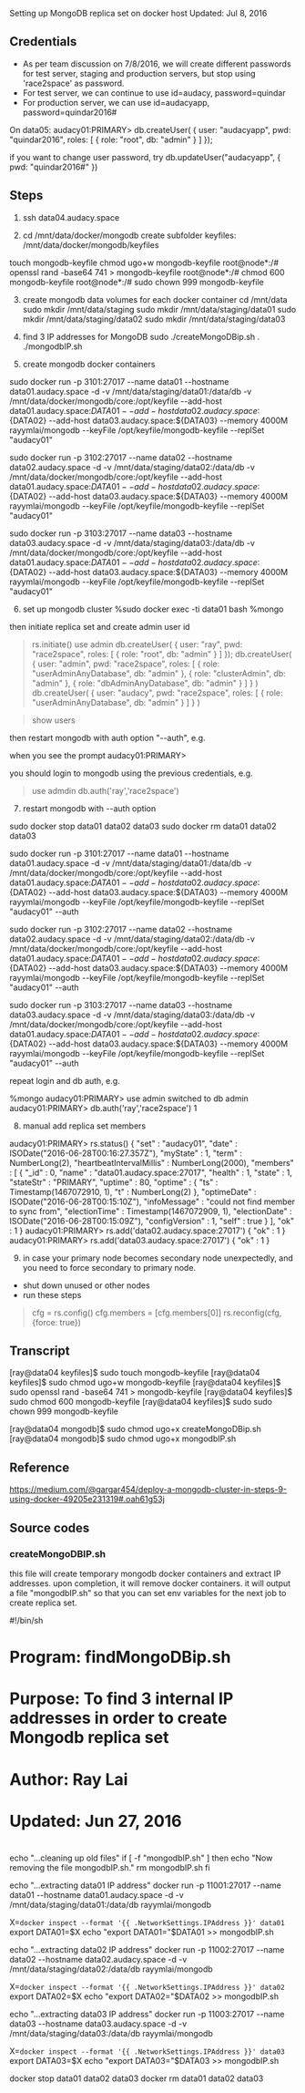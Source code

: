 Setting up MongoDB replica set on docker host
Updated: Jul 8, 2016

## Credentials
* As per team discussion on 7/8/2016, we will create different passwords for test server, staging and
 production servers, but stop using 'race2space' as password.
* For test server, we can continue to use id=audacy, password=quindar
* For production server, we can use id=audacyapp, password=quindar2016#

On data05:
audacy01:PRIMARY> db.createUser( { user: "audacyapp", pwd: "quindar2016", roles: [ { role: "root", db: "admin" } ] });

if you want to change user password, try
db.updateUser("audacyapp", { pwd: "quindar2016#" })

## Steps
1. ssh data04.audacy.space

2. cd /mnt/data/docker/mongodb
create subfolder keyfiles: /mnt/data/docker/mongodb/keyfiles

touch mongodb-keyfile
chmod ugo+w mongodb-keyfile
root@node*:/# openssl rand -base64 741 > mongodb-keyfile
root@node*:/# chmod 600 mongodb-keyfile
root@node*:/# sudo chown 999 mongodb-keyfile

3. create mongodb data volumes for each docker container
cd /mnt/data
sudo mkdir /mnt/data/staging
sudo mkdir /mnt/data/staging/data01
sudo mkdir /mnt/data/staging/data02
sudo mkdir /mnt/data/staging/data03

4. find 3 IP addresses for MongoDB
sudo ./createMongoDBip.sh
. ./mongodbIP.sh

5. create mongodb docker containers

sudo docker run -p 3101:27017 --name data01 --hostname data01.audacy.space -d -v /mnt/data/staging/data01:/data/db -v /mnt/data/docker/mongodb/core:/opt/keyfile --add-host data01.audacy.space:${DATA01} --add-host data02.audacy.space:${DATA02} --add-host data03.audacy.space:${DATA03} --memory 4000M rayymlai/mongodb --keyFile /opt/keyfile/mongodb-keyfile --replSet "audacy01"

sudo docker run -p 3102:27017 --name data02 --hostname data02.audacy.space -d -v /mnt/data/staging/data02:/data/db -v /mnt/data/docker/mongodb/core:/opt/keyfile --add-host data01.audacy.space:${DATA01} --add-host data02.audacy.space:${DATA02} --add-host data03.audacy.space:${DATA03} --memory 4000M rayymlai/mongodb --keyFile /opt/keyfile/mongodb-keyfile --replSet "audacy01"

sudo docker run -p 3103:27017 --name data03 --hostname data03.audacy.space -d -v /mnt/data/staging/data03:/data/db -v /mnt/data/docker/mongodb/core:/opt/keyfile --add-host data01.audacy.space:${DATA01} --add-host data02.audacy.space:${DATA02} --add-host data03.audacy.space:${DATA03} --memory 4000M rayymlai/mongodb --keyFile /opt/keyfile/mongodb-keyfile --replSet "audacy01"

6. set up mongodb cluster
%sudo docker exec -ti data01 bash
%mongo
>

then initiate replica set and create  admin user id
>rs.initiate()
>use admin
>db.createUser( { user: "ray", pwd: "race2space", roles: [ { role: "root", db: "admin" } ] });
>db.createUser( { user: "admin", pwd: "race2space", roles: [ { role: "userAdminAnyDatabase", db: "admin" }, { role: "clusterAdmin", db: "admin" }, { role: "dbAdminAnyDatabase", db: "admin" } ] } )
>db.createUser( { user: "audacy", pwd: "race2space", roles: [ { role: "userAdminAnyDatabase", db: "admin" } ] } )

>show users

then restart mongodb with auth option "--auth", e.g.


when you see the prompt 
audacy01:PRIMARY>

you should login to mongodb using the previous credentials, e.g.

>use admdin
>db.auth('ray','race2space')



7. restart mongodb with --auth option

sudo docker stop data01 data02 data03
sudo docker rm data01 data02 data03

sudo docker run -p 3101:27017 --name data01 --hostname data01.audacy.space -d -v /mnt/data/staging/data01:/data/db -v /mnt/data/docker/mongodb/core:/opt/keyfile --add-host data01.audacy.space:${DATA01} --add-host data02.audacy.space:${DATA02} --add-host data03.audacy.space:${DATA03} --memory 4000M rayymlai/mongodb --keyFile /opt/keyfile/mongodb-keyfile --replSet "audacy01" --auth

sudo docker run -p 3102:27017 --name data02 --hostname data02.audacy.space -d -v /mnt/data/staging/data02:/data/db -v /mnt/data/docker/mongodb/core:/opt/keyfile --add-host data01.audacy.space:${DATA01} --add-host data02.audacy.space:${DATA02} --add-host data03.audacy.space:${DATA03} --memory 4000M rayymlai/mongodb --keyFile /opt/keyfile/mongodb-keyfile --replSet "audacy01" --auth

sudo docker run -p 3103:27017 --name data03 --hostname data03.audacy.space -d -v /mnt/data/staging/data03:/data/db -v /mnt/data/docker/mongodb/core:/opt/keyfile --add-host data01.audacy.space:${DATA01} --add-host data02.audacy.space:${DATA02} --add-host data03.audacy.space:${DATA03} --memory 4000M rayymlai/mongodb --keyFile /opt/keyfile/mongodb-keyfile --replSet "audacy01" --auth

repeat login and db auth, e.g.

%mongo
audacy01:PRIMARY> use admin
switched to db admin
audacy01:PRIMARY> db.auth('ray','race2space')
1

8. manual add replica set members

audacy01:PRIMARY> rs.status()
{
	"set" : "audacy01",
	"date" : ISODate("2016-06-28T00:16:27.357Z"),
	"myState" : 1,
	"term" : NumberLong(2),
	"heartbeatIntervalMillis" : NumberLong(2000),
	"members" : [
		{
			"_id" : 0,
			"name" : "data01.audacy.space:27017",
			"health" : 1,
			"state" : 1,
			"stateStr" : "PRIMARY",
			"uptime" : 80,
			"optime" : {
				"ts" : Timestamp(1467072910, 1),
				"t" : NumberLong(2)
			},
			"optimeDate" : ISODate("2016-06-28T00:15:10Z"),
			"infoMessage" : "could not find member to sync from",
			"electionTime" : Timestamp(1467072909, 1),
			"electionDate" : ISODate("2016-06-28T00:15:09Z"),
			"configVersion" : 1,
			"self" : true
		}
	],
	"ok" : 1
}
audacy01:PRIMARY> rs.add('data02.audacy.space:27017')
{ "ok" : 1 }
audacy01:PRIMARY> rs.add('data03.audacy.space:27017')
{ "ok" : 1 }

9. in case your primary node becomes secondary node unexpectedly, and you need to force secondary to primary node.
* shut down unused or other nodes
* run these steps

>cfg = rs.config()
>cfg.members = [cfg.members[0]]
>rs.reconfig(cfg, {force: true})


## Transcript

[ray@data04 keyfiles]$ sudo touch mongodb-keyfile
[ray@data04 keyfiles]$ sudo chmod ugo+w mongodb-keyfile 
[ray@data04 keyfiles]$ sudo openssl rand -base64 741 > mongodb-keyfile
[ray@data04 keyfiles]$ sudo chmod 600 mongodb-keyfile
[ray@data04 keyfiles]$ sudo sudo chown 999 mongodb-keyfile

[ray@data04 mongodb]$ sudo chmod ugo+x createMongoDBip.sh 
[ray@data04 mongodb]$ sudo chmod ugo+x mongodbIP.sh 


## Reference
https://medium.com/@gargar454/deploy-a-mongodb-cluster-in-steps-9-using-docker-49205e231319#.oah61g53j


## Source codes

### createMongoDBIP.sh
this file will create temporary mongodb docker containers and extract IP addresses. upon completion, it will remove docker containers. it will output a file "mongodbIP.sh" so that you can set env variables for the next job to create replica set.

#!/bin/sh
# Program: findMongoDBip.sh
# Purpose: To find 3 internal IP addresses in order to create Mongodb replica set
# Author:  Ray Lai
# Updated: Jun 27, 2016
#

echo "...cleaning up old files"
if [ -f "mongodbIP.sh" ]
then
        echo "Now removing the file mongodbIP.sh."
        rm mongodbIP.sh
fi

echo "...extracting data01 IP address"
docker run -p 11001:27017 --name data01 --hostname data01.audacy.space -d -v /mnt/data/staging/data01:/data/db rayymlai/mongodb

X=`docker inspect --format '{{ .NetworkSettings.IPAddress }}' data01`
export DATA01=$X
echo "export DATA01="$DATA01 >> mongodbIP.sh

echo "...extracting data02 IP address"
docker run -p 11002:27017 --name data02 --hostname data02.audacy.space -d -v /mnt/data/staging/data02:/data/db rayymlai/mongodb

X=`docker inspect --format '{{ .NetworkSettings.IPAddress }}' data02`
export DATA02=$X
echo "export DATA02="$DATA02 >> mongodbIP.sh

echo "...extracting data03 IP address"
docker run -p 11003:27017 --name data03 --hostname data03.audacy.space -d -v /mnt/data/staging/data03:/data/db rayymlai/mongodb

X=`docker inspect --format '{{ .NetworkSettings.IPAddress }}' data03`
export DATA03=$X
echo "export DATA03="$DATA03 >> mongodbIP.sh

docker stop data01 data02 data03
docker rm data01 data02 data03

